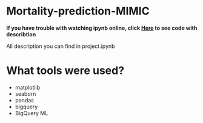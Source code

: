 # Mortality-prediction-MIMIC

**If you have trouble with watching ipynb online, click [Here](https://htmlpreview.github.io/?https://github.com/alex-romanovskii/Mortality-prediction-MIMIC-/blob/master/project.html) to see code with describtion**  

All description you can find in project.ipynb

# What tools were used?
- matplotlib
- seaborn
- pandas
- bigquery
- BigQuery ML
